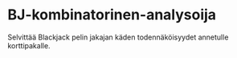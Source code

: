 # BJ-kombinatorinen-analysoija
Selvittää Blackjack pelin jakajan käden todennäköisyydet annetulle korttipakalle.

